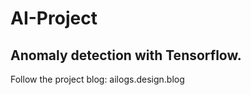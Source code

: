 # AI-Project
## Anomaly detection with Tensorflow.

Follow the project blog: 
ailogs.design.blog  


